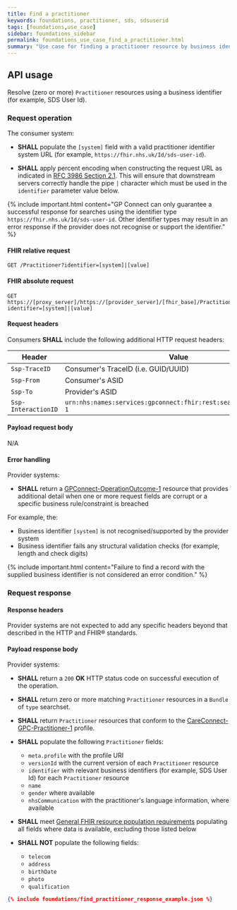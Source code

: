 ```yaml
---
title: Find a practitioner
keywords: foundations, practitioner, sds, sdsuserid
tags: [foundations,use_case]
sidebar: foundations_sidebar
permalink: foundations_use_case_find_a_practitioner.html
summary: "Use case for finding a practitioner resource by business identity"
---
```


## API usage ##

Resolve (zero or more) `Practitioner` resources using a business identifier (for example, SDS User Id).

### Request operation ###

The consumer system:

- **SHALL** populate the `[system]` field with a valid practitioner identifier system URL (for example, `https://fhir.nhs.uk/Id/sds-user-id`).

- **SHALL** apply percent encoding when constructing the request URL as indicated in [RFC 3986 Section 2.1](https://tools.ietf.org/html/rfc3986#section-2.1). This will ensure that downstream servers correctly handle the pipe `|` character which must be used in the `identifier` parameter value below.

{% include important.html content="GP Connect can only guarantee a successful response for searches using the identifier type `https://fhir.nhs.uk/Id/sds-user-id`. Other identifier types may result in an error response if the provider does not recognise or support the identifier." %}

#### FHIR relative request ####

```http
GET /Practitioner?identifier=[system]|[value]
```

#### FHIR absolute request ####

```http
GET https://[proxy_server]/https://[provider_server]/[fhir_base]/Practitioner?identifier=[system]|[value]
```

#### Request headers ####

Consumers **SHALL** include the following additional HTTP request headers:

| Header               | Value |
|----------------------|-------|
| `Ssp-TraceID`        | Consumer's TraceID (i.e. GUID/UUID) |
| `Ssp-From`           | Consumer's ASID |
| `Ssp-To`             | Provider's ASID |
| `Ssp-InteractionID`  | `urn:nhs:names:services:gpconnect:fhir:rest:search:practitioner-1`|

#### Payload request body ####

N/A

#### Error handling ####

Provider systems:

- **SHALL** return a [GPConnect-OperationOutcome-1](https://fhir.nhs.uk/STU3/StructureDefinition/GPConnect-OperationOutcome-1) resource that provides additional detail when one or more request fields are corrupt or a specific business rule/constraint is breached

For example, the:

- Business identifier `[system]` is not recognised/supported by the provider system
- Business identifier fails any structural validation checks (for example, length and check digits)

{% include important.html content="Failure to find a record with the supplied business identifier is not considered an error condition." %}

### Request response ###

#### Response headers ####

Provider systems are not expected to add any specific headers beyond that described in the HTTP and FHIR&reg; standards.

#### Payload response body ####

Provider systems:

- **SHALL** return a `200` **OK** HTTP status code on successful execution of the operation.
- **SHALL** return zero or more matching `Practitioner` resources in a `Bundle` of `type` searchset.
- **SHALL** return `Practitioner` resources that conform to the [CareConnect-GPC-Practitioner-1](https://fhir.nhs.uk/STU3/StructureDefinition/CareConnect-GPC-Practitioner-1) profile.

- **SHALL** populate the following `Practitioner` fields:
  - `meta.profile` with the profile URI
  - `versionId` with the current version of each `Practitioner` resource
  - `identifier` with relevant business identifiers (for example, SDS User Id) for each `Practitioner` resource
  - `name`
  - `gender` where available
  - `nhsCommunication` with the practitioner's language information, where available

- **SHALL** meet [General FHIR resource population requirements](development_fhir_resource_guidance.html#general-fhir-resource-population-requirements) populating all fields where data is available, excluding those listed below

- **SHALL NOT** populate the following fields:
  - `telecom`
  - `address`
  - `birthDate`
  - `photo`
  - `qualification`

```json
{% include foundations/find_practitioner_response_example.json %}
```
